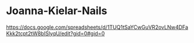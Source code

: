 # Joanna-Kielar-Nails

https://docs.google.com/spreadsheets/d/1TUQ1tSaYCwGuVR2ovLNw4DFaKkk2tcpt2tW8bISlyqU/edit?gid=0#gid=0
